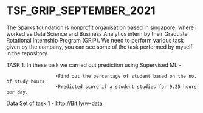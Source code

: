 # TSF_GRIP_SEPTEMBER_2021



The Sparks foundation is nonprofit organisation based in singapore, where i worked as Data Science and Business Analytics intern by their Graduate Rotational Internship Program (GRIP). We need to perform various task given by the company, you can see some of the task performed by myself in the repository.

TASK 1: In these task we carried out prediction using Supervised ML -

                      •Find out the percentage of student based on the no. of study hours.
                      •Predicted score if a student studies for 9.25 hours per day.
                      
Data Set of task 1 - http://Bit.ly/w-data

